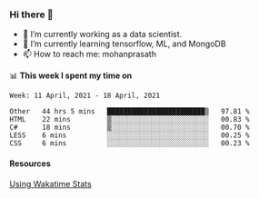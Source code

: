 ### Hi there 👋

- 🔭 I’m currently working as a data scientist.
- 🌱 I’m currently learning tensorflow, ML, and MongoDB
- 📫 How to reach me: mohanprasath

📊 **This week I spent my time on**
<!--START_SECTION:waka-->
```text
Week: 11 April, 2021 - 18 April, 2021

Other   44 hrs 5 mins   ████████████████████████▒   97.81 % 
HTML    22 mins         ▒░░░░░░░░░░░░░░░░░░░░░░░░   00.83 % 
C#      18 mins         ▒░░░░░░░░░░░░░░░░░░░░░░░░   00.70 % 
LESS    6 mins          ░░░░░░░░░░░░░░░░░░░░░░░░░   00.25 % 
CSS     6 mins          ░░░░░░░░░░░░░░░░░░░░░░░░░   00.23 % 
```
<!--END_SECTION:waka-->

#### Resources
[Using Wakatime Stats](https://github.com/marketplace/actions/waka-readme)
